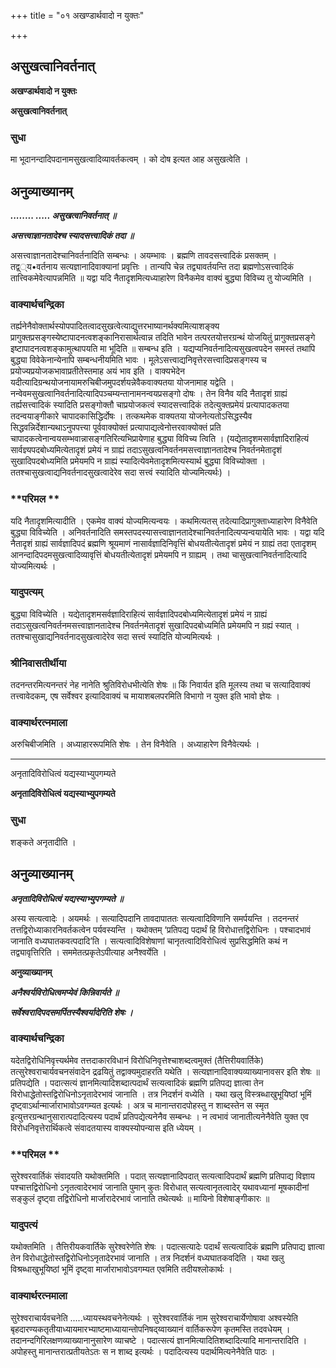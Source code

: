 +++
title = "०१ अखण्डार्थवादो न युक्तः"

+++


## असुखत्वानिवर्तनात्

**अखण्डार्थवादो न युक्तः**

**असुखत्वानिवर्तनात्**

### **सुधा**

मा भूदानन्दादिपदानामसुखत्वादिव्यावर्तकत्वम् । को दोष इत्यत आह असुखत्वेति ।

## **अनुव्याख्यानम्**

***........ ..... असुखत्वानिवर्तनात् ॥***

***असत्त्वाज्ञानतादेश्च स्यादसत्त्वादिकं तदा ॥***

असत्त्वाज्ञानतादेश्चानिवर्तनादिति सम्बन्धः । अयम्भावः । ब्रह्मणि तावदसत्त्वादिकं प्रसक्तम् । तद्व््य•वर्तनाय सत्यज्ञानादिवाक्यानां प्रवृत्तिः । तान्यपि चेन्न तद्व्यावर्तयन्ति तदा ब्रह्मणोऽसत्त्वादिकं तात्त्विकमेवेत्यापन्नमिति ॥ यद्वा यदि नैतादृशमित्यध्याहारेण विनैकमेव वाक्यं बुद्ध्या विविच्य तु योज्यमिति ।

### **वाक्यार्थचन्द्रिका**

तर्ह्यनेनैवोक्तार्थस्योपपादितत्वादसुखत्वेत्याद्युत्तरभाष्यानर्थक्यमित्याशङ्क्य प्रागुक्तप्रसङ्गस्येष्टापादनत्वशङ्कानिरासार्थत्वान्न तदिति भावेन तत्परतयोत्तरग्रन्थं योजयितुं प्रागुक्तप्रसङ्गे इष्टापादनत्वशङ्कामुत्थापयति मा भूदिति ॥ सम्बन्ध इति । यद्यप्यनिवर्तनादित्यसुखत्वपदेन समस्तं तथापि बुद्ध्या विवेकेनान्येनापि सम्बन्धनीयमिति भावः । मूलेऽसत्त्वाद्यनिवृत्तेरसत्त्वादिप्रसङ्गस्य च प्रयोज्यप्रयोजकभावाप्रतीतेस्तमाह अयं भाव इति । वाक्यभेदेन यदीत्यादिग्रन्थयोजनायामरुचिबीजमुपदर्शयन्नेवैकवाक्यतया योजनामाह यद्वेति । नन्वेवमसुखत्वानिवर्तनादित्यादिपञ्चम्यन्तानामनन्वयप्रसङ्गो दोषः । तेन विनैव यदि नैतादृशं ग्राह्यं तर्ह्यसत्त्वादिकं स्यादिति प्रसङ्गोक्तौ चाप्रयोजकत्वं स्यादसत्त्वादिकं तदेत्युक्तप्रमेयं प्रत्यापादकतया तदन्वयाङ्गीकारे चापादकासिद्धिर्दोषः । तत्कथमेक वाक्यतया योजनेत्यतोऽसिद्धस्यैव सिद्धवन्निर्देशान्यथाऽनुपपत्त्या पूर्ववाक्योक्तं प्रत्यापाद्यत्वेनोत्तरवाक्योक्तं प्रति चापादकत्वेनान्वयसम्भवान्नासङ्गतिरित्यभिप्रायेणाह बुद्ध्या विविच्य त्विति । (यद्येतादृशमसार्वज्ञादिराहित्यं सार्वज्ञ्यपदबोध्यमित्येतादृशं प्रमेयं न ग्राह्यं तदाऽसुखत्वनिवर्तनमसत्त्वाज्ञानतादेश्च निवर्तनमेतादृशं सुखादिपदबोध्यमिति प्रमेयमपि न ग्राह्यं स्यादित्येवमेतादृशमित्यस्यार्थ बुद्ध्या विविच्योक्ता । ततश्चासुखत्वाद्यनिवर्तनादसुखत्वादेरेव सदा सत्त्वं स्यादिति योज्यमित्यर्थः) ।

### **परिमल **

यदि नैतादृशमित्यादीति । एकमेव वाक्यं योज्यमित्यन्वयः । कथमित्यतस् तदेत्यादिप्रागुक्ताध्याहारेण विनैवेति बुद्ध्या विविच्येति । अनिवर्तनादिति समस्तपदस्यासत्त्वाज्ञानतादेश्चानिवर्तनादित्यप्यन्वयायेति भावः । यद्वा यदि नैतादृशं ग्राह्यं सार्वज्ञादिपदं ब्रह्मणि श्रूयमाणं नासार्वज्ञादिनिवृत्तिं बोधयतीत्येतादृशं प्रमेयं न ग्राह्यं तदा एतादृशम् आनन्दादिपदमसुखत्वादिव्यावृत्तिं बोधयतीत्येतादृशं प्रमेयमपि न ग्राह्यम् । तथा चासुखत्वानिवर्तनादित्यादि योज्यमित्यर्थः ।

### **यादुपत्यम्**

बुद्ध्या विविच्येति । यद्येतादृशमसर्वज्ञादिराहित्यं सार्वज्ञादिपदबोध्यमित्येतादृशं प्रमेयं न ग्राह्यं तदाऽसुखत्वनिवर्तनमसत्त्वाज्ञानतादेश्च निवर्तनमेतादृशं सुखादिपदबोध्यमिति प्रमेयमपि न ग्रह्यं स्यात् । ततश्चासुखाद्यनिवर्तनादसुखत्वादेरेव सदा सत्त्वं स्यादिति योज्यमित्यर्थः ।

### **श्रीनिवासतीर्थीया**

तदनन्तरमित्यनन्तरं नेह नानेति श्रुतिविरोधभीत्येति शेषः ॥ किं निवार्यत इति मूलस्य तथा च सत्यादिवाक्यं तत्त्वावेदकम्, एष सर्वेश्वर इत्यादिवाक्यं च मायाशबलपरमिति विभागो न युक्त इति भावो ज्ञेयः ।

### **वाक्यार्थरत्नमाला**

अरुचिबीजमिति । अध्याहाररूपमिति शेषः । तेन विनैवेति । अध्याहारेण विनैवेत्यर्थः ।

------------------------------------------------------------------------

अनृतादिविरोधित्वं यद्यस्याभ्युपगम्यते

**अनृतादिविरोधित्वं यद्यस्याभ्युपगम्यते**

### **सुधा**

शङ्कते अनृतादीति ।

## **अनुव्याख्यानम्**

***अनृतादिविरोधित्वं यद्यस्याभ्युपगम्यते ॥***

अस्य सत्यत्वादेः । अयमर्थः । सत्यादिपदानि तावदापाततः सत्यत्वादिविणानि समर्पयन्ति । तदनन्तरं तत्तद्विरोध्याकारनिवर्तकत्वेन पर्यवस्यन्ति । यथोक्तम् ‘प्रतिपद्य पदार्थं हि विरोधात्तद्विरोधिनः । पश्चादभावं जानाति वध्यघातकवत्पदादि’ति । सत्यत्वादिविशेषाणां चानृतत्वादिविरोधित्वं सुप्रसिद्धमिति कथं न तद्व्यावृत्तिरिति । सममेतत्प्रकृतेऽपीत्याह अनैश्वर्येति ।

**अनुव्याख्यानम्**

***अनैश्वर्यविरोधित्वमप्येवं किन्निवार्यते ॥***

***सर्वेश्वरादिपदसमर्पितस्यैश्वर्यादेरिति शेषः ।***

### **वाक्यार्थचन्द्रिका**

यदेतद्विरोधिनिवृत्त्यर्थमेव तत्तदाकारविधानं विरोधिनिवृत्तेश्चाशब्दत्वमुक्तं (तैत्तिरीयवार्तिके) तत्सुरेश्वराचार्यवचनसंवादेन द्रढयितुं तद्वाक्यमुदाहरति यथेति । सत्यज्ञानादिवाक्यव्याख्यानावसर इति शेषः ॥ प्रतिपद्येति । पदात्सत्यं ज्ञानमित्यादिशब्दात्पदार्थं सत्यत्वादिकं ब्रह्मणि प्रतिपद्य ज्ञात्वा तेन विरोधाद्धेतोस्तद्विरोधिनोऽनृतादेरभावं जानाति । तत्र निदर्शनं वध्येति । यथा खलु विस्त्रब्धाखुभूयिष्ठां भूमिं दृष्ट्वाऽर्थान्मार्जाराभावोऽवगम्यत इत्यर्थः । अत्र च मानान्तरादपोहस्तु न शाब्दस्तेन स स्मृत इत्युत्तरग्रन्थानुसारात्पदादित्यस्य पदार्थं प्रतिपद्येत्यनेनैव सम्बन्धः । न त्वभावं जानातीत्यनेनैवेति युक्त एव विरोधनिवृत्तेरार्थिकत्वे संवादतयास्य वाक्यस्योपन्यास इति ध्येयम् ।

### **परिमल **

सुरेश्वरवार्तिकं संवादयति यथोक्तमिति । पदात् सत्यज्ञानादिपदात् सत्यत्वादिपदार्थं ब्रह्मणि प्रतिपाद्य विज्ञाय पश्चात्तद्विरोधिनो ऽनृतत्वादेरभावं जानाति पुमान् कुतः विरोधात् सत्यत्वानृतत्वादेर् यथावध्यानां मूषकादीनां सङ्कुलं दृष्ट्वा तद्विरोधिनो मार्जारादेरभावं जानाति तथेत्यर्थः ॥ मायिनो विशेषाङ्गीकारः ॥

### **यादुपत्यं**

यथोक्तमिति । तैत्तिरीयकवार्तिके सुरेश्वरेणेति शेषः । पदात्सत्यादेः पदार्थं सत्यत्वादिकं ब्रह्मणि प्रतिपाद्य ज्ञात्वा तेन विरोधाद्धेतोस्तद्विरोधिनोऽनृतादेरभावं जानाति । तत्र निदर्शनं वध्यघातकवदिति । यथा खलु विश्रब्धाखुभूयिष्ठां भूमिं दृष्ट्वा मार्जाराभावोऽवगम्यत एवमिति तदीयश्लोकार्थः ।

### **वाक्यार्थरत्नमाला**

सुरेश्वराचार्यवचनेति .....ध्यायस्थवचनेनेत्यर्थः । सुरेश्वरवार्तिकं नाम सुरेश्वराचार्येणोषावा अश्वस्येति बृहदारण्यकतृतीयाध्यायमारभ्याष्टमाध्यायान्तोपनिषद्य्वाख्यानं वार्तिकरूपेण कृतमस्ति तदवधेयम् । तदानन्दगिरिलक्षणव्याख्यानानुसारेण व्याचष्टे । पदात्सत्यं ज्ञानमित्यादितिशब्दादित्यादि मानान्तरादिति । अपोहस्तु मानान्तरात्प्रतीयतेऽतः स न शाब्द इत्यर्थः । पदादित्यस्य पदार्थमित्यनेनैवेति पाठः ।

